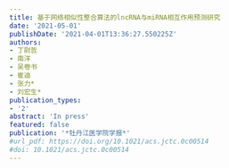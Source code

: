 ```yaml
---
title: 基于网络相似性整合算法的lncRNA与miRNA相互作用预测研究
date: '2021-05-01'
publishDate: '2021-04-01T13:36:27.550225Z'
authors:
- 丁尉哲
- 南洋
- 吴卷书
- 崔迪
- 张力*
- 刘宏生*
publication_types:
- '2'
abstract: 'In press'
featured: false
publication: '*牡丹江医学院学报*'
#url_pdf: https://doi.org/10.1021/acs.jctc.0c00514
#doi: 10.1021/acs.jctc.0c00514
---
```


